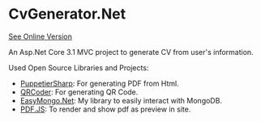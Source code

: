 # CvGenerator.Net
[See Online Version](https://cv-generator-net-aliaa.fandogh.cloud/)

An Asp.Net Core 3.1 MVC project to generate CV from user's information.

Used Open Source Libraries and Projects:
* [PuppetierSharp](https://github.com/kblok/puppeteer-sharp): For generating PDF from Html.
* [QRCoder](https://github.com/codebude/QRCoder): For generating QR Code.
* [EasyMongo.Net](https://github.com/aliaa/EasyMongo.Net): My library to easily interact with MongoDB.
* [PDF.JS](https://github.com/mozilla/pdf.js): To render and show pdf as preview in site.
